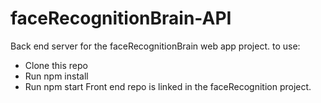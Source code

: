 # faceRecognitionBrain-API
Back end server for the faceRecognitionBrain web app project. to use: 
- Clone this repo
- Run npm install
- Run npm start
Front end repo is linked in the faceRecognition project.

